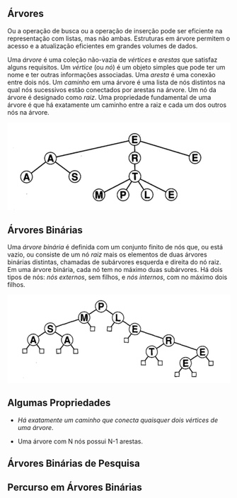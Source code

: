 

## Árvores


Ou a operação de busca ou a operação de inserção pode ser eficiente na representação com listas, mas não ambas. Estruturas em árvore permitem o acesso e a atualização eficientes em grandes volumes de dados.

 
Uma _árvore_ é uma coleção não-vazia de _vértices_ e _arestas_ que satisfaz alguns requisitos. Um _vértice_ (ou _nó_) é um objeto simples que pode ter um nome e ter outras informações associadas. Uma _aresta_ é uma conexão entre dois nós. Um _caminho_ em uma árvore é uma lista de nós distintos na qual nós sucessivos estão conectados por arestas na árvore. Um nó  da árvore é designado como _raiz_. Uma propriedade fundamental de uma árvore é que há exatamente um caminho entre a raiz e cada um dos outros nós na árvore.

![Exemplo 1.](arvore-s1.png)

## Árvores Binárias 

Uma _árvore binária_ é definida com um conjunto finito de nós que, ou está vazio, ou consiste de um nó _raiz_ mais os elementos de duas árvores binárias distintas, chamadas de subárvores esquerda e direita do nó raiz. Em uma árvore binária, cada nó tem no máximo duas subárvores.
Há dois tipos de nós: _nós externos_, sem filhos, e _nós internos_, com no máximo  dois filhos.

![Exemplo 2.](arvore-s2.png)


## Algumas Propriedades

+ _Há exatamente um caminho que conecta quaisquer dois vértices de uma árvore_.

+ Uma árvore com N nós possui N-1 arestas.

## Árvores Binárias de Pesquisa



## Percurso em Árvores Binárias




